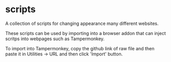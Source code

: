 # scripts
A collection of scripts for changing appearance many different websites.

These scripts can be used by importing into a browser addon that can inject scritps into webpages such as Tampermonkey.

To import into Tampermonkey, copy the github link of raw file and then paste it in Utilities -> URL and then click 'Import' button.
